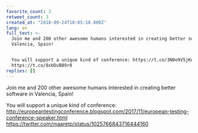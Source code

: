 ```yaml
---
favorite_count: 3
retweet_count: 3
created_at: "2018-09-24T10:05:18.000Z"
lang: en
full_text: >-
  Join me and 200 other awesome humans interested in creating better software in
  Valencia, Spain!


  You will support a unique kind of conference: https://t.co/3N0o9V5jKq
  https://t.co/8xbDvB89r8
replies: []
---
```


Join me and 200 other awesome humans interested in creating better software in
Valencia, Spain!

You will support a unique kind of conference:
<http://europeantestingconference.blogspot.com/2017/11/european-testing-conference-speaker.html>
<https://twitter.com/maaretp/status/1025766843716444160>
